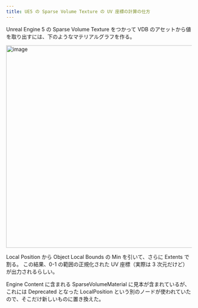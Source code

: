 ```yaml
---
title: UE5 の Sparse Volume Texture の UV 座標の計算の仕方
---
```


Unreal Engine 5 の Sparse Volume Texture をつかって VDB のアセットから値を取り出すには、下のようなマテリアルグラフを作る。

<img width="1316" height="548" alt="image" src="https://github.com/user-attachments/assets/3f920b84-72b4-4338-a80e-6b433924fd71" />

Local Position から Object Local Bounds の Min を引いて、さらに Extents で割る。
この結果、0-1 の範囲の正規化された UV 座標（実際は 3 次元だけど）が出力されるらしい。

Engine Content に含まれる SparseVolumeMaterial に見本が含まれているが、これには Deprecated となった LocalPosition という別のノードが使われていたので、そこだけ新しいものに置き換えた。
